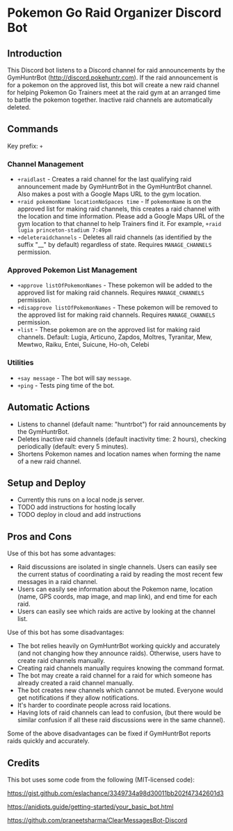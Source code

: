 # Pokemon Go Raid Organizer Discord Bot

## Introduction

This Discord bot listens to a Discord channel for raid announcements by the GymHuntrBot (http://discord.pokehuntr.com). If the raid announcement is for a pokemon on the approved list, this bot will create a new raid channel for helping Pokemon Go Trainers meet at the raid gym at an arranged time to battle the pokemon together. Inactive raid channels are automatically deleted. 

## Commands

Key prefix: `+`

### Channel Management

- `+raidlast` - Creates a raid channel for the last qualifying raid announcement made by GymHuntrBot in the GymHuntrBot channel. Also makes a post with a Google Maps URL to the gym location.
- `+raid pokemonName locationNoSpaces time` - If `pokemonName` is on the approved list for making raid channels, this creates a raid channel with the location and time information. Please add a Google Maps URL of the gym location to that channel to help Trainers find it. For example, `+raid lugia princeton-stadium 7:49pm`
- `+deleteraidchannels` - Deletes all raid channels (as identified by the suffix "__" by default) regardless of state. Requires `MANAGE_CHANNELS` permission.

### Approved Pokemon List Management

- `+approve listOfPokemonNames` - These pokemon will be added to the approved list for making raid channels. Requires `MANAGE_CHANNELS` permission.
- `+disapprove listOfPokemonNames` - These pokemon will be removed to the approved list for making raid channels. Requires `MANAGE_CHANNELS` permission.
- `+list` - These pokemon are on the approved list for making raid channels. Default: Lugia, Articuno, Zapdos, Moltres, Tyranitar, Mew, Mewtwo, Raiku, Entei, Suicune, Ho-oh, Celebi

### Utilities

- `+say message` - The bot will say `message`.
- `+ping` - Tests ping time of the bot.

## Automatic Actions

- Listens to channel (default name: "huntrbot") for raid announcements by the GymHuntrBot.
- Deletes inactive raid channels (default inactivity time: 2 hours), checking periodically (default: every 5 minutes).
- Shortens Pokemon names and location names when forming the name of a new raid channel.

## Setup and Deploy

- Currently this runs on a local node.js server.
- TODO add instructions for hosting locally
- TODO deploy in cloud and add instructions

## Pros and Cons

Use of this bot has some advantages:
- Raid discussions are isolated in single channels. Users can easily see the current status of coordinating a raid by reading the most recent few messages in a raid channel.
- Users can easily see information about the Pokemon name, location (name, GPS coords, map image, and map link), and end time for each raid.
- Users can easily see which raids are active by looking at the channel list.

Use of this bot has some disadvantages:
- The bot relies heavily on GymHuntrBot working quickly and accurately (and not changing how they announce raids). Otherwise, users have to create raid channels manually.
- Creating raid channels manually requires knowing the command format.
- The bot may create a raid channel for a raid for which someone has already created a raid channel manually. 
- The bot creates new channels which cannot be muted. Everyone would get notifications if they allow notifications. 
- It's harder to coordinate people across raid locations.
- Having lots of raid channels can lead to confusion, (but there would be similar confusion if all these raid discussions were in the same channel).

Some of the above disadvantages can be fixed if GymHuntrBot reports raids quickly and accurately.

## Credits

This bot uses some code from the following (MIT-licensed code):

https://gist.github.com/eslachance/3349734a98d30011bb202f47342601d3

https://anidiots.guide/getting-started/your_basic_bot.html

https://github.com/praneetsharma/ClearMessagesBot-Discord
